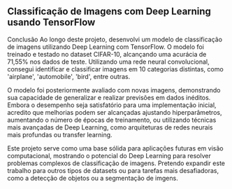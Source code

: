 ## Classificação de Imagens com Deep Learning usando TensorFlow

Conclusão
Ao longo deste projeto, desenvolvi um modelo de classificação de imagens utilizando Deep Learning com TensorFlow. O modelo foi treinado e testado no dataset CIFAR-10, alcançando uma acurácia de 71,55% nos dados de teste. Utilizando uma rede neural convolucional, consegui identificar e classificar imagens em 10 categorias distintas, como 'airplane', 'automobile', 'bird', entre outras.

O modelo foi posteriormente avaliado com novas imagens, demonstrando sua capacidade de generalizar e realizar previsões em dados inéditos. Embora o desempenho seja satisfatório para uma implementação inicial, acredito que melhorias podem ser alcançadas ajustando hiperparâmetros, aumentando o número de épocas de treinamento, ou utilizando técnicas mais avançadas de Deep Learning, como arquiteturas de redes neurais mais profundas ou transfer learning.

Este projeto serve como uma base sólida para aplicações futuras em visão computacional, mostrando o potencial do Deep Learning para resolver problemas complexos de classificação de imagens. Pretendo expandir este trabalho para outros tipos de datasets ou para tarefas mais desafiadoras, como a detecção de objetos ou a segmentação de imgens.
